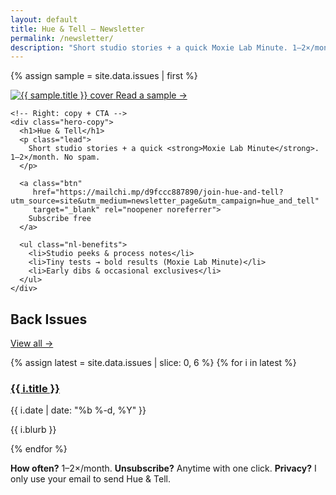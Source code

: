 ```yaml
---
layout: default
title: Hue & Tell — Newsletter
permalink: /newsletter/
description: "Short studio stories + a quick Moxie Lab Minute. 1–2×/month. No spam."
---
```


{% assign sample = site.data.issues | first %}

<section class="nl-hero">
  <div class="nl-hero-grid">
    <!-- Left: sample issue card -->
    <a class="sample-card"
       href="{{ sample.url }}?utm_source=site&utm_medium=sample_card&utm_campaign=hue_and_tell"
       aria-label="Read a sample: {{ sample.title }}">
      <img
        src="{{ (sample.image | default: '/assets/newsletter/placeholder.jpg') | relative_url }}"
        alt="{{ sample.title }} cover"
        loading="lazy">
      <span class="sample-link">Read a sample →</span>
    </a>

    <!-- Right: copy + CTA -->
    <div class="hero-copy">
      <h1>Hue & Tell</h1>
      <p class="lead">
        Short studio stories + a quick <strong>Moxie Lab Minute</strong>. 1–2×/month. No spam.
      </p>

      <a class="btn"
         href="https://mailchi.mp/d9fccc887890/join-hue-and-tell?utm_source=site&utm_medium=newsletter_page&utm_campaign=hue_and_tell"
         target="_blank" rel="noopener noreferrer">
        Subscribe free
      </a>

      <ul class="nl-benefits">
        <li>Studio peeks & process notes</li>
        <li>Tiny tests → bold results (Moxie Lab Minute)</li>
        <li>Early dibs & occasional exclusives</li>
      </ul>
    </div>
  </div>
</section>

<section class="nl-issues">
  <h2>Back Issues</h2>  
  <p class="all-issues"><a href="{{ '/newsletter/archive/' | relative_url }}">View all →</a></p> 
  <div class="issues-grid">
    {% assign latest = site.data.issues | slice: 0, 6 %}
    {% for i in latest %}
      <article class="issue-card">
        <h3><a href="{{ i.url }}?utm_source=site&utm_medium=back_issues&utm_campaign=hue_and_tell">{{ i.title }}</a></h3>
        <p class="meta">{{ i.date | date: "%b %-d, %Y" }}</p>
        <p>{{ i.blurb }}</p>
      </article>
    {% endfor %}
  </div>
</section>

<section class="nl-issues">
  <p><strong>How often?</strong> 1–2×/month. <strong>Unsubscribe?</strong> Anytime with one click. <strong>Privacy?</strong> I only use your email to send Hue & Tell.</p>
</section>
